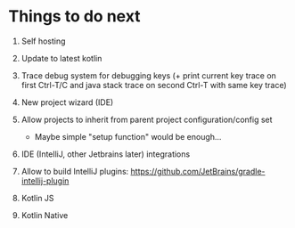 # Things to do next

1. Self hosting

1. Update to latest kotlin

1. Trace debug system for debugging keys (+ print current key trace on first Ctrl-T/C and java stack trace on second Ctrl-T with same key trace)

1. New project wizard (IDE)

1. Allow projects to inherit from parent project configuration/config set
	- Maybe simple "setup function" would be enough...

1. IDE (IntelliJ, other Jetbrains later) integrations

1. Allow to build IntelliJ plugins: https://github.com/JetBrains/gradle-intellij-plugin

1. Kotlin JS

1. Kotlin Native
